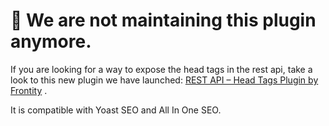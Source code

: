 
# 🚨 We are not maintaining this plugin anymore. 

If you are looking for a way to expose the head tags in the rest api, take a look to this new plugin we have launched: [REST API – Head Tags Plugin by Frontity](https://wordpress.org/plugins/rest-api-head-tags/)
. 

It is compatible with Yoast SEO and All In One SEO. 
